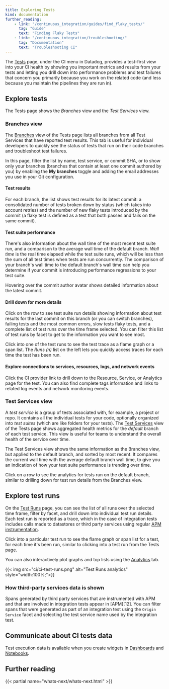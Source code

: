 ```yaml
---
title: Exploring Tests
kind: documentation
further_reading:
    - link: "/continuous_integration/guides/find_flaky_tests/"
      tag: "Guide"
      text: "Finding Flaky Tests"
    - link: "/continuous_integration/troubleshooting/"
      tag: "Documentation"
      text: "Troubleshooting CI"
---
```


The [Tests][1] page, under the CI menu in Datadog, provides a test-first view into your CI health by showing you important metrics and results from your tests and letting you drill down into performance problems and test failures that concern you primarily because you work on the related code (and less because you maintain the pipelines they are run in).

## Explore tests

The Tests page shows the _Branches_ view and the _Test Services_ view.

### Branches view

The [Branches][2] view of the Tests page lists all branches from all Test Services that have reported test results. This tab is useful for individual developers to quickly see the status of tests that run on their code branches and troubleshoot test failures.

In this page, filter the list by name, test service, or commit SHA, or to show only your branches (branches that contain at least one commit authored by you) by enabling the **My branches** toggle and adding the email addresses you use in your Git configuration.

#### Test results

For each branch, the list shows test results for its latest commit: a consolidated number of tests broken down by status (which takes into account retries) and the number of new flaky tests introduced by the commit (a flaky test is defined as a test that both passes and fails on the same commit). 

#### Test suite performance

There's also information about the wall time of the most recent test suite run, and a comparison to the average wall time of the default branch. _Wall time_ is the real time elapsed while the test suite runs, which will be less than the sum of all test times when tests are run concurrently. The comparison of your branch's wall time to the default branch's wall time can help you determine if your commit is introducing performance regressions to your test suite.

Hovering over the commit author avatar shows detailed information about the latest commit. 

#### Drill down for more details

Click on the row to see test suite run details showing information about test results for the last commit on this branch (or you can switch branches), failing tests and the most common errors, slow tests flaky tests, and a complete list of test runs over the time frame selected. You can filter this list of test runs by facet to get to the information you want to see most.

Click into one of the test runs to see the test trace as a flame graph or a span list. The _Runs (n)_ list on the left lets you quickly access traces for each time the test has been run.

#### Explore connections to services, resources, logs, and network events

Click the CI provider link to drill down to the Resource, Service, or Analytics page for the test. You can also find complete tags information and links to related log events and network monitoring events.

### Test Services view

A _test service_ is a group of tests associated with, for example, a project or repo. It contains all the individual tests for your code, optionally organized into _test suites_ (which are like folders for your tests). The [Test Services][3] view of the Tests page shows aggregated health metrics for the _default_ branch of each test service. This view is useful for teams to understand the overall health of the service over time.

The Test Services view shows the same information as the Branches view, but applied to the default branch, and sorted by most recent. It compares the current wall time with the average default branch wall time, to give you an indication of how your test suite performance is trending over time. 

Click on a row to see the analytics for tests run on the default branch, similar to drilling down for test run details from the Branches view.

## Explore test runs

On the [Test Runs][4] page, you can see the list of all runs over the selected time frame, filter by facet, and drill down into individual test run details. Each test run is reported as a trace, which in the case of integration tests includes calls made to datastores or third party services using regular [APM instrumentation][5]. 

Click into a particular test run to see the flame graph or span list for a test, for each time it's been run, similar to clicking into a test run from the Tests page.

You can also interactively plot graphs and top lists using the [Analytics][6] tab.

{{< img src="ci/ci-test-runs.png" alt="Test Runs analytics"  style="width:100%;">}}

### How third-party services data is shown

Spans generated by third party services that are instrumented with APM and that are involved in integration tests appear in [APM][12]. You can filter spans that were generated as part of an integration test using the `Origin Service` facet and selecting the test service name used by the integration test.

## Communicate about CI tests data

Test execution data is available when you create widgets in [Dashboards][7] and [Notebooks][8]. 

## Further reading

{{< partial name="whats-next/whats-next.html" >}}

[1]: https://app.datadoghq.com/ci/test-services
[2]: https://app.datadoghq.com/ci/test-services?viz=branches
[3]: https://app.datadoghq.com/ci/test-services?viz=test-services
[4]: https://app.datadoghq.com/ci/test-runs
[5]: https://www.datadoghq.com/auto-instrumentation/
[6]: https://app.datadoghq.com/ci/test-runs?viz=timeseries
[7]: https://app.datadoghq.com/dashboard/lists
[8]: https://app.datadoghq.com/notebook/list

